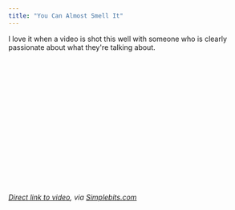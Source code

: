```yaml
---
title: "You Can Almost Smell It"
---
```

<p>I love it when a video is shot this well with someone who is clearly passionate about what they're talking about.</p>
<p><object width="450" height="253"><param name="allowfullscreen" value="true" /><param name="allowscriptaccess" value="always" /><param name="movie" value="http://vimeo.com/moogaloop.swf?clip_id=8709313&amp;server=vimeo.com&amp;show_title=0&amp;show_byline=0&amp;show_portrait=0&amp;color=ffffff&amp;fullscreen=1" /><embed src="http://vimeo.com/moogaloop.swf?clip_id=8709313&amp;server=vimeo.com&amp;show_title=0&amp;show_byline=0&amp;show_portrait=0&amp;color=ffffff&amp;fullscreen=1" type="application/x-shockwave-flash" allowfullscreen="true" allowscriptaccess="always" width="450" height="253"></embed></object></p>
<p><em><a href="http://vimeo.com/8709313">Direct link to video</a>, via <a href="http://simplebits.com/notebook/2010/01/20/espresso-intelligentsia/">Simplebits.com</a></em></p>
